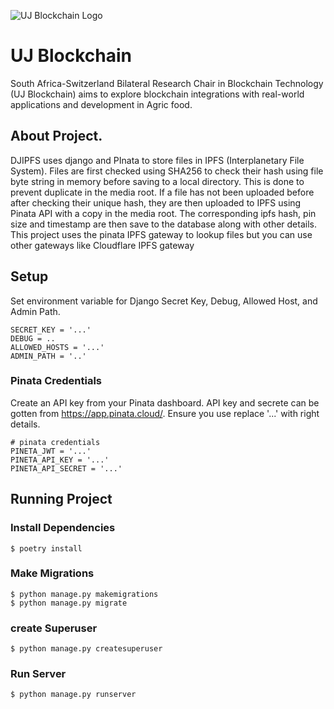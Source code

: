 ![UJ Blockchain Logo](https://blockchain.uj.ac.za/static/images/main-logo.png)


# UJ Blockchain
South Africa-Switzerland Bilateral Research Chair in Blockchain Technology (UJ Blockchain) aims to explore blockchain integrations with real-world applications and development in Agric food.


## About Project.
DJIPFS uses django and PInata to store files in IPFS (Interplanetary File System). Files are first checked using SHA256 to check their hash using file byte string in memory before saving to a local directory. This is done to prevent duplicate in the media root. If a file has not been uploaded before after checking their unique hash, they are then uploaded to IPFS using Pinata API with a copy in the media root. The corresponding ipfs hash, pin size and timestamp are then save to the database along with other details. This project uses the pinata IPFS gateway to lookup files but you can use other gateways like Cloudflare IPFS gateway



## Setup
Set environment variable for Django Secret Key, Debug, Allowed Host, and Admin Path.

```
SECRET_KEY = '...'
DEBUG = ..
ALLOWED_HOSTS = '...'
ADMIN_PATH = '..'

```

### Pinata Credentials
Create an API key from your Pinata dashboard. API key and secrete can be gotten from https://app.pinata.cloud/. Ensure you use replace '...' with right details.

```
# pinata credentials
PINETA_JWT = '...'
PINETA_API_KEY = '...'
PINETA_API_SECRET = '...'

```


## Running Project

### Install Dependencies
```
$ poetry install

```

### Make Migrations
```
$ python manage.py makemigrations
$ python manage.py migrate

```

### create Superuser

```
$ python manage.py createsuperuser

```

### Run Server
```
$ python manage.py runserver

```